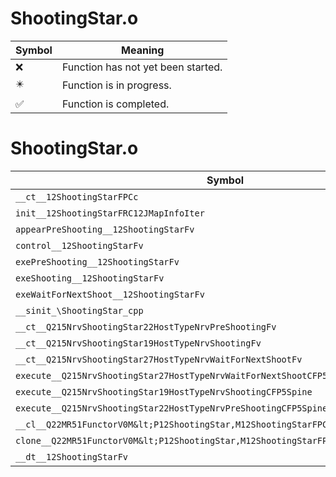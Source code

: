 # ShootingStar.o
| Symbol | Meaning 
| ------------- | ------------- 
| :x: | Function has not yet been started. 
| :eight_pointed_black_star: | Function is in progress. 
| :white_check_mark: | Function is completed. 


# ShootingStar.o
| Symbol | Decompiled? |
| ------------- | ------------- |
| `__ct__12ShootingStarFPCc` | :white_check_mark: |
| `init__12ShootingStarFRC12JMapInfoIter` | :white_check_mark: |
| `appearPreShooting__12ShootingStarFv` | :white_check_mark: |
| `control__12ShootingStarFv` | :x: |
| `exePreShooting__12ShootingStarFv` | :x: |
| `exeShooting__12ShootingStarFv` | :x: |
| `exeWaitForNextShoot__12ShootingStarFv` | :white_check_mark: |
| `__sinit_\ShootingStar_cpp` | :white_check_mark: |
| `__ct__Q215NrvShootingStar22HostTypeNrvPreShootingFv` | :white_check_mark: |
| `__ct__Q215NrvShootingStar19HostTypeNrvShootingFv` | :white_check_mark: |
| `__ct__Q215NrvShootingStar27HostTypeNrvWaitForNextShootFv` | :white_check_mark: |
| `execute__Q215NrvShootingStar27HostTypeNrvWaitForNextShootCFP5Spine` | :white_check_mark: |
| `execute__Q215NrvShootingStar19HostTypeNrvShootingCFP5Spine` | :white_check_mark: |
| `execute__Q215NrvShootingStar22HostTypeNrvPreShootingCFP5Spine` | :white_check_mark: |
| `__cl__Q22MR51FunctorV0M&lt;P12ShootingStar,M12ShootingStarFPCvPv_v&gt;CFv` | :white_check_mark: |
| `clone__Q22MR51FunctorV0M&lt;P12ShootingStar,M12ShootingStarFPCvPv_v&gt;CFP7JKRHeap` | :white_check_mark: |
| `__dt__12ShootingStarFv` | :white_check_mark: |
